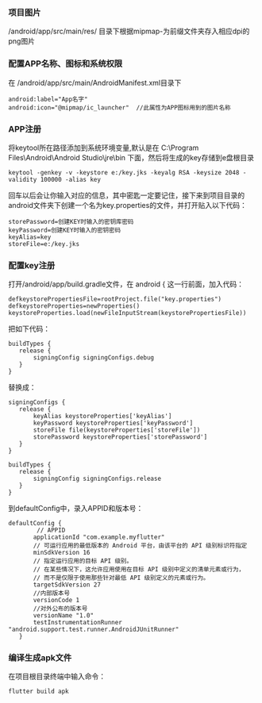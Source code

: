 ### 项目图片
/android/app/src/main/res/ 目录下根据mipmap-为前缀文件夹存入相应dpi的png图片
### 配置APP名称、图标和系统权限
在 /android/app/src/main/AndroidManifest.xml目录下
```
android:label="App名字"
android:icon="@mipmap/ic_launcher"  //此属性为APP图标用到的图片名称
```
###  APP注册
将keytool所在路径添加到系统环境变量,默认是在  C:\Program Files\Android\Android Studio\jre\bin  下面，然后将生成的key存储到e盘根目录
```
keytool -genkey -v -keystore e:/key.jks -keyalg RSA -keysize 2048 -validity 100000 -alias key
```
回车以后会让你输入对应的信息，其中密匙一定要记住，接下来到项目目录的android文件夹下创建一个名为key.properties的文件，并打开贴入以下代码：
```
storePassword=创建KEY时输入的密钥库密码
keyPassword=创建KEY时输入的密钥密码    
keyAlias=key
storeFile=e:/key.jks
```
### 配置key注册

打开/android/app/build.gradle文件，在 android { 这一行前面，加入代码：
```
defkeystorePropertiesFile=rootProject.file("key.properties")
defkeystoreProperties=newProperties()
keystoreProperties.load(newFileInputStream(keystorePropertiesFile))
```
把如下代码：
```
buildTypes {
   release {
       signingConfig signingConfigs.debug
   }
}
```
替换成：
```
signingConfigs {
   release {
       keyAlias keystoreProperties['keyAlias']
       keyPassword keystoreProperties['keyPassword']
       storeFile file(keystoreProperties['storeFile'])
       storePassword keystoreProperties['storePassword']
   }
}

buildTypes {
   release {
       signingConfig signingConfigs.release
   }
}
```
到defaultConfig中，录入APPID和版本号：
```
defaultConfig {
        // APPID
       applicationId "com.example.myflutter"
       // 可运行应用的最低版本的 Android 平台，由该平台的 API 级别标识符指定
       minSdkVersion 16
       // 指定运行应用的目标 API 级别。
       // 在某些情况下，这允许应用使用在目标 API 级别中定义的清单元素或行为，
       // 而不是仅限于使用那些针对最低 API 级别定义的元素或行为。
       targetSdkVersion 27
       //内部版本号
       versionCode 1
       //对外公布的版本号
       versionName "1.0"
       testInstrumentationRunner "android.support.test.runner.AndroidJUnitRunner"
   }
```
### 编译生成apk文件
在项目根目录终端中输入命令：
```
flutter build apk
```
